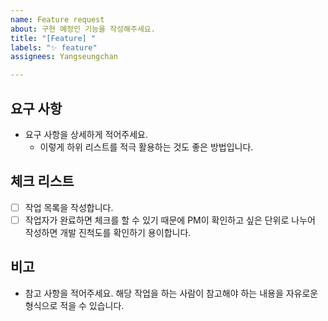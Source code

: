 ```yaml
---
name: Feature request
about: 구현 예정인 기능을 작성해주세요.
title: "[Feature] "
labels: "✨ feature"
assignees: Yangseungchan

---
```


## 요구 사항

- 요구 사항을 상세하게 적어주세요.
  - 이렇게 하위 리스트를 적극 활용하는 것도 좋은 방법입니다.

## 체크 리스트

- [ ] 작업 목록을 작성합니다.
- [ ] 작업자가 완료하면 체크를 할 수 있기 때문에 PM이 확인하고 싶은 단위로 나누어 작성하면 개발 진척도를 확인하기 용이합니다.

## 비고

- 참고 사항을 적어주세요. 해당 작업을 하는 사람이 참고해야 하는 내용을 자유로운 형식으로 적을 수 있습니다.
